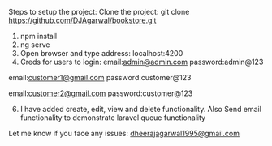 Steps to setup the project: Clone the project: git clone https://github.com/DJAgarwal/bookstore.git
1. npm install
2. ng serve
3. Open browser and type address: localhost:4200
4. Creds for users to login:
email:admin@admin.com
password:admin@123

email:customer1@gmail.com
password:customer@123

email:customer2@gmail.com
password:customer@123

6. I have added create, edit, view and delete functionality. Also Send email functionality to demonstrate laravel queue functionality

Let me know if you face any issues: dheerajagarwal1995@gmail.com